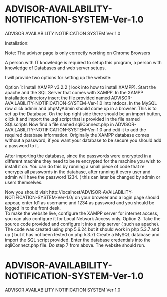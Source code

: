 # ADVISOR-AVAILABILITY-NOTIFICATION-SYSTEM-Ver-1.0
ADVISOR AVAILABILITY NOTIFICATION SYSTEM Ver 1.0

Installation:

Note: The advisor page is only correctly working on Chrome Browsers

A person with IT knowledge is required to setup this program, a person with knowledge of Databases and web server setups.


I will provide two options for setting up the website:


Option 1:
Install XAMPP v3.2.2 ( look into how to install XAMPP). 
Start the apache and the SQL Server that comes with XAMPP.
In the XAMPP installation directory insert the file provided named ADVISOR-AVAILABILITY-NOTIFICATION-SYSTEM-Ver-1.0 into htdocs.
In the MySQL row click admin and phpMyAdmin should come up in a browser. This is to set up the Database.
On the top right side there should be an import button, click it and import the .sql script that is provided in the file named SQLscripts
Now find a file named sqliConnect.php in ADVISOR-AVAILABILITY-NOTIFICATION-SYSTEM-Ver-1.0 and edit it to add the required database information.  Originally the XAMPP database comes without a password, if you want your database to be secure you should add a password to it.


After importing the database, since the passwords were encrypted in a different machine they need to be re encrypted for the machine you wish to install it on. You can do this by running a small piece of code that re encrypts all passwords in the database, after running it every user and admin will have the password 1234.  ( this can later be changed by admin or users themselves. 


Now you should visit http://localhost/ADVISOR-AVAILABILITY-NOTIFICATION-SYSTEM-Ver-1.0/ on your browser and a login page should appear, enter fd1 as username and 1234 as password and you should  be logged in to the front desk.  
To make the website live, configure the XAMPP server for internet access, you can also configure it for Local Network Access only. 
Option 2:
Take the source code provided  and configure it into a php server ( such as apache). The code was created using  php 5.6.24 but it should work in php 5.3.7 and up ( but it has not been tested on php 5.3.7) 
Create a MySQL  database and import the SQL script provided.
Enter the database credentials into the sqliConnect.php file.
Do step 7 from above.
The website should run.


# ADVISOR-AVAILABILITY-NOTIFICATION-SYSTEM-Ver-1.0
ADVISOR AVAILABILITY NOTIFICATION SYSTEM Ver 1.0

